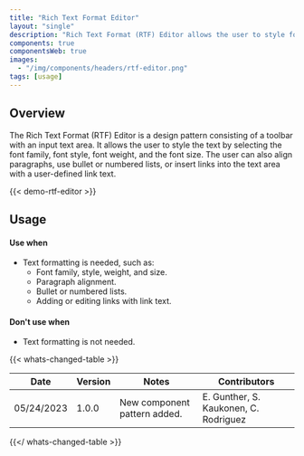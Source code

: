 ```yaml
---
title: "Rich Text Format Editor"
layout: "single"
description: "Rich Text Format (RTF) Editor allows the user to style fonts and layout in a text area field."
components: true
componentsWeb: true
images:
  - "/img/components/headers/rtf-editor.png"
tags: [usage]
---
```


## Overview

The Rich Text Format (RTF) Editor is a design pattern consisting of a toolbar with an input text area. It allows the user to style the text by selecting the font family, font style, font weight, and the font size. The user can also align paragraphs, use bullet or numbered lists, or insert links into the text area with a user-defined link text.

{{< demo-rtf-editor >}}

## Usage

#### Use when

- Text formatting is needed, such as:
  - Font family, style, weight, and size.
  - Paragraph alignment.
  - Bullet or numbered lists.
  - Adding or editing links with link text.

#### Don't use when

- Text formatting is not needed.

{{< whats-changed-table >}}

| Date       | Version | Notes                        | Contributors                          |
| ---------- | ------- | ---------------------------- | ------------------------------------- |
| 05/24/2023 | 1.0.0   | New component pattern added. | E. Gunther, S. Kaukonen, C. Rodriguez |

{{</ whats-changed-table >}}
